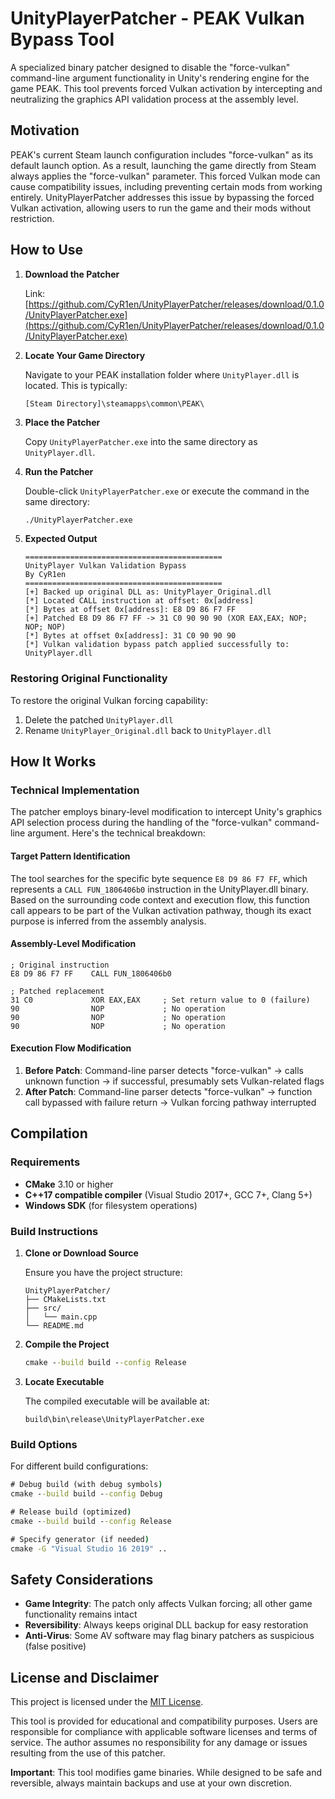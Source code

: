 # UnityPlayerPatcher - PEAK Vulkan Bypass Tool

A specialized binary patcher designed to disable the "force-vulkan" command-line argument functionality in Unity's rendering engine for the game PEAK. This tool prevents forced Vulkan activation by intercepting and neutralizing the graphics API validation process at the assembly level.

## Motivation

PEAK's current Steam launch configuration includes "force-vulkan" as its default launch option. As a result, launching the game directly from Steam always applies the "force-vulkan" parameter. This forced Vulkan mode can cause compatibility issues, including preventing certain mods from working entirely. UnityPlayerPatcher addresses this issue by bypassing the forced Vulkan activation, allowing users to run the game and their mods without restriction.

## How to Use
1. **Download the Patcher**

   Link: [https://github.com/CyR1en/UnityPlayerPatcher/releases/download/0.1.0/UnityPlayerPatcher.exe](https://github.com/CyR1en/UnityPlayerPatcher/releases/download/0.1.0/UnityPlayerPatcher.exe)

2. **Locate Your Game Directory**

    Navigate to your PEAK installation folder where `UnityPlayer.dll` is located. This is typically:
    
    ```
    [Steam Directory]\steamapps\common\PEAK\
    ```

3. **Place the Patcher**

    Copy `UnityPlayerPatcher.exe` into the same directory as `UnityPlayer.dll`.
   
4. **Run the Patcher**
    
    Double-click `UnityPlayerPatcher.exe` or execute the command in the same directory:
    
    ```cmd
    ./UnityPlayerPatcher.exe
    ```

5. **Expected Output**

    ```
    ============================================
    UnityPlayer Vulkan Validation Bypass        
    By CyR1en                                   
    ============================================
    [+] Backed up original DLL as: UnityPlayer_Original.dll
    [*] Located CALL instruction at offset: 0x[address]
    [*] Bytes at offset 0x[address]: E8 D9 86 F7 FF
    [+] Patched E8 D9 86 F7 FF -> 31 C0 90 90 90 (XOR EAX,EAX; NOP; NOP; NOP)
    [*] Bytes at offset 0x[address]: 31 C0 90 90 90
    [*] Vulkan validation bypass patch applied successfully to: UnityPlayer.dll
    ```

### Restoring Original Functionality

To restore the original Vulkan forcing capability:

1. Delete the patched `UnityPlayer.dll`
2. Rename `UnityPlayer_Original.dll` back to `UnityPlayer.dll`

## How It Works

### Technical Implementation

The patcher employs binary-level modification to intercept Unity's graphics API selection process during the handling of the "force-vulkan" command-line argument. Here's the technical breakdown:

#### Target Pattern Identification

The tool searches for the specific byte sequence `E8 D9 86 F7 FF`, which represents a `CALL FUN_1806406b0` instruction in the UnityPlayer.dll binary. Based on the surrounding code context and execution flow, this function call appears to be part of the Vulkan activation pathway, though its exact purpose is inferred from the assembly analysis.

#### Assembly-Level Modification

```assembly
; Original instruction
E8 D9 86 F7 FF    CALL FUN_1806406b0

; Patched replacement  
31 C0             XOR EAX,EAX     ; Set return value to 0 (failure)
90                NOP             ; No operation
90                NOP             ; No operation  
90                NOP             ; No operation
```


#### Execution Flow Modification

1. **Before Patch**: Command-line parser detects "force-vulkan" → calls unknown function → if successful, presumably sets Vulkan-related flags
2. **After Patch**: Command-line parser detects "force-vulkan" → function call bypassed with failure return → Vulkan forcing pathway interrupted

## Compilation

### Requirements

- **CMake** 3.10 or higher
- **C++17 compatible compiler** (Visual Studio 2017+, GCC 7+, Clang 5+)
- **Windows SDK** (for filesystem operations)


### Build Instructions

1. **Clone or Download Source**

    Ensure you have the project structure:
    
    ```
    UnityPlayerPatcher/
    ├── CMakeLists.txt
    ├── src/
    │   └── main.cpp
    └── README.md
    ```

2. **Compile the Project**

    ```cmd
    cmake --build build --config Release
    ```

3. **Locate Executable**

    The compiled executable will be available at:
    
    ```
    build\bin\release\UnityPlayerPatcher.exe
    ```

### Build Options

For different build configurations:

```cmd
# Debug build (with debug symbols)
cmake --build build --config Debug

# Release build (optimized)
cmake --build build --config Release

# Specify generator (if needed)
cmake -G "Visual Studio 16 2019" ..
```


## Safety Considerations

- **Game Integrity**: The patch only affects Vulkan forcing; all other game functionality remains intact
- **Reversibility**: Always keeps original DLL backup for easy restoration
- **Anti-Virus**: Some AV software may flag binary patchers as suspicious (false positive)

## License and Disclaimer

This project is licensed under the [MIT License](./LICENSE).

This tool is provided for educational and compatibility purposes. Users are responsible for compliance with applicable software licenses and terms of service. The author assumes no responsibility for any damage or issues resulting from the use of this patcher.

**Important**: This tool modifies game binaries. While designed to be safe and reversible, always maintain backups and use at your own discretion.
